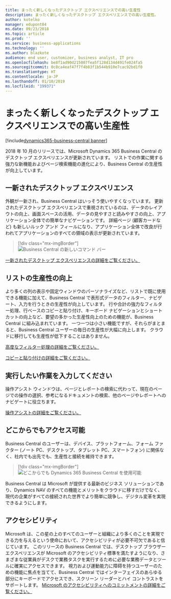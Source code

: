 ```yaml
---
title: まったく新しくなったデスクトップ エクスペリエンスでの高い生産性
description: まったく新しくなったデスクトップ エクスペリエンスでの高い生産性。
author: kotelko
manager: edupont04
ms.date: 09/23/2018
ms.topic: article
ms.prod: ''
ms.service: business-applications
ms.technology: ''
ms.author: blazkote
audience: end user, customizer, business analyst, IT pro
ms.openlocfilehash: be8f1ad90d215007fea5f128d134d491fe024fa5
ms.sourcegitcommit: 0c8ca4eaf47f7f4b83f1b544b910e7cac92bd1f0
ms.translationtype: HT
ms.contentlocale: ja-JP
ms.lasthandoff: 01/10/2019
ms.locfileid: "199371"
---
```

# <a name="high-productivity-with-an-all-refreshed-desktop-experience"></a>まったく新しくなったデスクトップ エクスペリエンスでの高い生産性

[!include[dynamics365-business-central banner](../includes/dynamics365-business-central.md)]



2018 年 10 月のリリースでは、Microsoft Dynamics 365 Business Central のデスクトップ エクスペリエンスが更新されています。 リストでの作業に関する強力な新機能およびページ検索機能の進化により、Business Central の生産性が向上しています。

## <a name="refreshed-desktop-experience"></a>一新されたデスクトップ エクスペリエンス
外観が一新され、Business Central はいっそう使いやすくなっています。 更新されたデスクトップ エクスペリエンスで重視されているのは、データのレイアウトの向上、画面スペースの活用、データの見やすさと読みやすさの向上、アプリケーション全体での簡単なナビゲーションです。 詳細ページ (顧客カードなど) も新しいルック アンド フィールになり、アプリケーション全体で改良が行われてアプリケーションのすべての領域の表示が更新されています。

> [!div class="mx-imgBorder"]
> ![Business Central の新しいコマンド バー](media/commanding.png "Business Central の新しいコマンド バー")

[一新されたデスクトップ エクスペリエンスの詳細をご覧ください。](refreshed-ux.md)

## <a name="improved-productivity-in-lists"></a>リストの生産性の向上
より多くの列の表示や固定ウィンドウのパーソナライズなど、リストで既に使用できる機能に加えて、Business Central で表形式データのフィルター、ナビゲート、入力を行うときの生産性が向上しています。 行や合計の強力なフィルター処理、行ベースのコピーと貼り付け、キーボード ナビゲーションとショートカットの向上など、要望の多かった生産性向上のための機能が、Business Central に組み込まれています。 一つ一つは小さい機能ですが、それらがまとまると、Business Central ユーザーの毎日の生産性が大幅に向上します。 クラウドに移行しても生産性が低下することはありません。

[高度なフィルター処理の詳細をご覧ください。](advanced-filtering.md)

[コピーと貼り付けの詳細をご覧ください。](grid-and-copy-paste.md)

## <a name="tell-me-what-you-want-to-do"></a>実行したい作業を入力してください
操作アシスト ウィンドウは、ページとレポートの検索に代わって、現在のページでの操作の選択、参考になるドキュメントの検索、他のページやレポートへのナビゲートに役立ちます。

[操作アシストの詳細をご覧ください。](improvements-to-search.md)

## <a name="access-from-anywhere"></a>どこからでもアクセス可能
Business Central のユーザーは、デバイス、プラットフォーム、フォーム ファクター (ノート PC、デスクトップ、タブレット PC、スマートフォン) に関係なく、社内でも出先でも、生産性と接続を維持できます。

> [!div class="mx-imgBorder"]
> ![どこからでも Dynamics 365 Business Central を使用可能](media/bc-apps2.png "Business Central のユーザーは、デスクトップ、スマートフォン、タブレット PC のいずれでも生産性を維持できます")

Business Central は Microsoft が提供する最新のビジネス ソリューションであり、Dynamics NAV のすべての機能とメリットをクラウドに移すだけでなく、現代の企業がすべての接続された世界でより簡単に競争し、デジタル変革を実現できるようにします。

## <a name="accessibility"></a>アクセシビリティ
Microsoft は、この星の上のすべてのユーザーと組織により多くのことを実現できる力を与えるという使命において、アクセシビリティが必要不可欠であると信じています。 このリリースの Business Central では、デスクトップ ブラウザー エクスペリエンスが Microsoft のアクセシビリティ標準を満たすようになり、さまざまな従業員がデスクで業務タスクを実行するために必要な業務データとツールに確実にアクセスできます。
視力および運動能力に障碍を持つユーザーのための機能に焦点を当てて、Business Central ではインターフェイスのあらゆる部分にキーボードでアクセスでき、スクリーン リーダーとハイ コントラストをサポートします。
[Microsoft のアクセシビリティへのコミットメントの詳細をご覧ください。](https://aka.ms/microsoftaccessibility)
